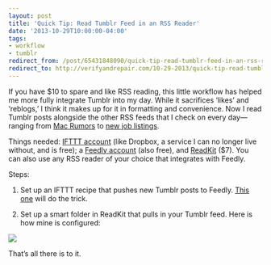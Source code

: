 ```yaml
---
layout: post 
title: 'Quick Tip: Read Tumblr Feed in an RSS Reader' 
date: '2013-10-29T10:00:00-04:00' 
tags: 
- workflow 
- tumblr 
redirect_from: /post/65431848090/quick-tip-read-tumblr-feed-in-an-rss-reader/
redirect_to: http://verifyandrepair.com/10-29-2013/quick-tip-read-tumblr-feed-in-an-rss-reader.html
---
```


If you have $10 to spare and like RSS reading, this little workflow has helped me more fully integrate Tumblr into my day. While it sacrifices ‘likes’ and ‘reblogs,’ I think it makes up for it in formatting and convenience. Now I read Tumblr posts alongside the other RSS feeds that I check on every day—ranging from [Mac Rumors](http://www.macrumors.com/) to [new job listings](http://academicjobs.wikia.com/wiki/American_Studies_2014).

Things needed: [IFTTT account](https://ifttt.com/) (like Dropbox, a service I can no longer live without, and is free); a [Feedly account](http://www.feedly.com/) (also free), and [ReadKit](https://itunes.apple.com/app/readkit/id588726889?ls=1&mt=12) ($7). You can also use any RSS reader of your choice that integrates with Feedly.

Steps:

1.  Set up an IFTTT recipe that pushes new Tumblr posts to Feedly. [This one](https://ifttt.com/recipes/99715) will do the trick.

2.  Set up a smart folder in ReadKit that pulls in your Tumblr feed. Here is how mine is configured:

![](http://d.pr/8ZQu+)

That’s all there is to it.


